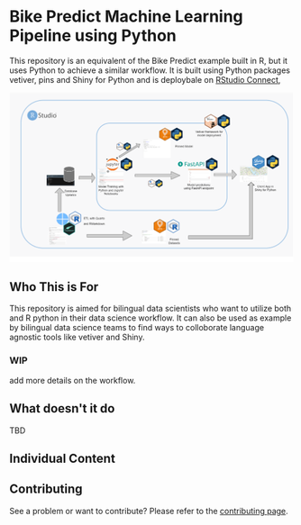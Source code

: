 # Bike Predict Machine Learning Pipeline using Python

This repository is an equivalent of the Bike Predict example built in R, but it uses Python to achieve a similar workflow. It is built using Python packages vetiver, pins and Shiny for Python and is deploybale on [RStudio Connect](https://rstudio.com/products/connect/), 

![](img/bike_python.png)

## Who This is For

This repository is aimed for bilingual data scientists who want to utilize both and R python in their data science workflow. It can also be used as example by bilingual data science teams to find ways to colloborate language agnostic tools like vetiver and Shiny.  

### WIP

add more details on the workflow.

## What doesn't it do

TBD

## Individual Content



## Contributing

See a problem or want to contribute? Please refer to the [contributing page](./CONTRBUTING.md).
